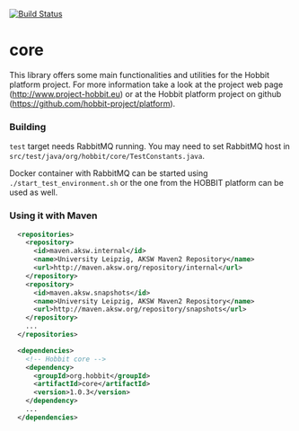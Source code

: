 [![Build Status](https://travis-ci.org/hobbit-project/core.svg?branch=master)](https://travis-ci.org/hobbit-project/core)

# core
This library offers some main functionalities and utilities for the Hobbit platform project. For more information take a look at the project web page (http://www.project-hobbit.eu) or at the Hobbit platform project on github (https://github.com/hobbit-project/platform).

### Building

`test` target needs RabbitMQ running. You may need to set RabbitMQ host in `src/test/java/org/hobbit/core/TestConstants.java`.

Docker container with RabbitMQ can be started using `./start_test_environment.sh` or the one from the HOBBIT platform can be used as well.

### Using it with Maven

```xml
  <repositories>
    <repository>
      <id>maven.aksw.internal</id>
      <name>University Leipzig, AKSW Maven2 Repository</name>
      <url>http://maven.aksw.org/repository/internal</url>
    </repository>
    <repository>
      <id>maven.aksw.snapshots</id>
      <name>University Leipzig, AKSW Maven2 Repository</name>
      <url>http://maven.aksw.org/repository/snapshots</url>
    </repository>
    ...
  </repositories>

  <dependencies>
    <!-- Hobbit core -->
    <dependency>
      <groupId>org.hobbit</groupId>
      <artifactId>core</artifactId>
      <version>1.0.3</version>
    </dependency>
    ...
  </dependencies>
```
